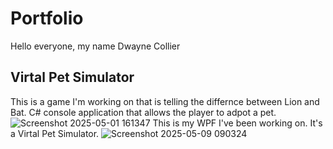 # Portfolio
Hello everyone, my name Dwayne Collier
## Virtal Pet Simulator
This is a game I'm working on that is telling the differnce between Lion and Bat. C# console application that allows the player to adpot a pet. 
![Screenshot 2025-05-01 161347](https://github.com/user-attachments/assets/38bc12c9-0b6f-4815-9a52-ff7a88019b4c)
This is my WPF I've been working on. It's a Virtal Pet Simulator.
![Screenshot 2025-05-09 090324](https://github.com/user-attachments/assets/24fbfb6d-003a-4ef7-9d68-0a18b7ec4f7d)
